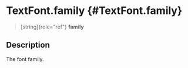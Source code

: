 TextFont.family {#TextFont.family}
===============

> [string]{role="ref"} **family**

Description
-----------

The font family.
